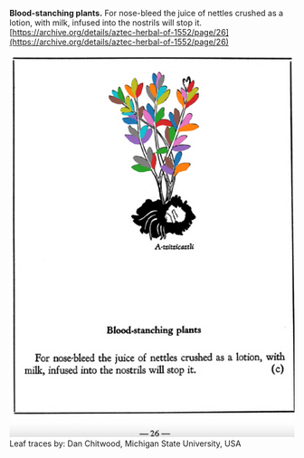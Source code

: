 **Blood-stanching plants.** For nose-bleed the juice of nettles crushed as a lotion, with milk, infused into the nostrils will stop it.  
[https://archive.org/details/aztec-herbal-of-1552/page/26](https://archive.org/details/aztec-herbal-of-1552/page/26)  


![D_p026.png](assets/D_p026.png)  
Leaf traces by: Dan Chitwood, Michigan State University, USA  